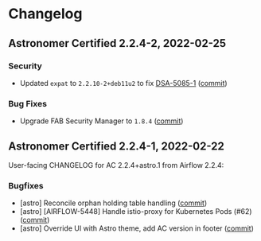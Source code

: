 # Changelog

Astronomer Certified 2.2.4-2, 2022-02-25
----------------------------------------

### Security

- Updated `expat` to `2.2.10-2+deb11u2` to fix [DSA-5085-1](https://security-tracker.debian.org/tracker/DSA-5085-1) ([commit](https://github.com/astronomer/ap-airflow/commit/3d7c4127ee46b2e194e9cb8a116f237cf2147429))

### Bug Fixes

- Upgrade FAB Security Manager to `1.8.4` ([commit](https://github.com/astronomer/ap-airflow/commit/0bd531351cdc37dd0fbd6d76c3b680615b31241e))

Astronomer Certified 2.2.4-1, 2022-02-22
----------------------------------------

User-facing CHANGELOG for AC 2.2.4+astro.1 from Airflow 2.2.4:

### Bugfixes

- [astro] Reconcile orphan holding table handling ([commit](https://github.com/astronomer/airflow/commit/d4211a6132269943840fed2d438f5e2c1a0c03a2))
- [astro] [AIRFLOW-5448] Handle istio-proxy for Kubernetes Pods (#62) ([commit](https://github.com/astronomer/airflow/commit/20b0bad4595cf45d52dcad32621ccd93506e12c7))
- [astro] Override UI with Astro theme, add AC version in footer ([commit](https://github.com/astronomer/airflow/commit/8a9563812e1e974d18d45745cc253c31b366af34))
